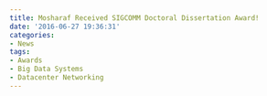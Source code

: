 ```yaml
---
title: Mosharaf Received SIGCOMM Doctoral Dissertation Award!
date: '2016-06-27 19:36:31'
categories:
- News
tags:
- Awards
- Big Data Systems
- Datacenter Networking
---
```


